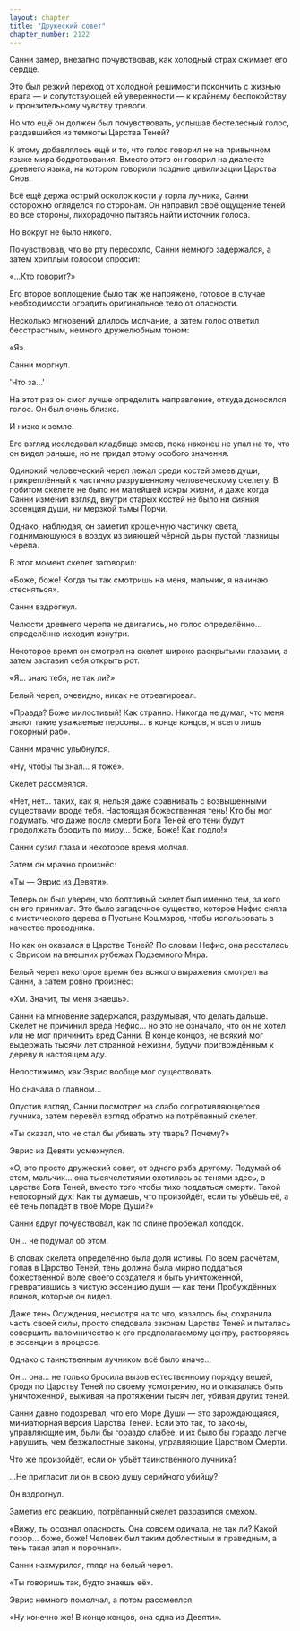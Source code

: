 ```yaml
---
layout: chapter
title: "Дружеский совет"
chapter_number: 2122
---
```




Санни замер, внезапно почувствовав, как холодный страх сжимает его сердце.

Это был резкий переход от холодной решимости покончить с жизнью врага — и сопутствующей ей уверенности — к крайнему беспокойству и пронзительному чувству тревоги.

Но что ещё он должен был почувствовать, услышав бестелесный голос, раздавшийся из темноты Царства Теней?

К этому добавлялось ещё и то, что голос говорил не на привычном языке мира бодрствования. Вместо этого он говорил на диалекте древнего языка, на котором говорили поздние цивилизации Царства Снов.

Всё ещё держа острый осколок кости у горла лучника, Санни осторожно огляделся по сторонам. Он направил своё ощущение теней во все стороны, лихорадочно пытаясь найти источник голоса.

Но вокруг не было никого.

Почувствовав, что во рту пересохло, Санни немного задержался, а затем хриплым голосом спросил:

«...Кто говорит?»

Его второе воплощение было так же напряжено, готовое в случае необходимости оградить оригинальное тело от опасности.

Несколько мгновений длилось молчание, а затем голос ответил бесстрастным, немного дружелюбным тоном:

«Я».

Санни моргнул.

'Что за...'

На этот раз он смог лучше определить направление, откуда доносился голос. Он был очень близко.

И низко к земле.

Его взгляд исследовал кладбище змеев, пока наконец не упал на то, что он видел раньше, но не придал этому особого значения.

Одинокий человеческий череп лежал среди костей змеев души, прикреплённый к частично разрушенному человеческому скелету. В побитом скелете не было ни малейшей искры жизни, и даже когда Санни изменил взгляд, внутри старых костей не было ни сияния эссенция души, ни мерзкой тьмы Порчи.

Однако, наблюдая, он заметил крошечную частичку света, поднимающуюся в воздух из зияющей чёрной дыры пустой глазницы черепа.

В этот момент скелет заговорил:

«Боже, боже! Когда ты так смотришь на меня, мальчик, я начинаю стесняться».

Санни вздрогнул.

Челюсти древнего черепа не двигались, но голос определённо... определённо исходил изнутри.

Некоторое время он смотрел на скелет широко раскрытыми глазами, а затем заставил себя открыть рот.

«Я... знаю тебя, не так ли?»

Белый череп, очевидно, никак не отреагировал.

«Правда? Боже милостивый! Как странно. Никогда не думал, что меня знают такие уважаемые персоны... в конце концов, я всего лишь покорный раб».

Санни мрачно улыбнулся.

«Ну, чтобы ты знал... я тоже».

Скелет рассмеялся.

«Нет, нет... таких, как я, нельзя даже сравнивать с возвышенными существами вроде тебя. Настоящая божественная тень! Кто бы мог подумать, что даже после смерти Бога Теней его тени будут продолжать бродить по миру... боже, Боже! Как подло!»

Санни сузил глаза и некоторое время молчал.

Затем он мрачно произнёс:

«Ты — Эврис из Девяти».

Теперь он был уверен, что болтливый скелет был именно тем, за кого он его принимал. Это было загадочное существо, которое Нефис сняла с мистического дерева в Пустыне Кошмаров, чтобы использовать в качестве проводника.

Но как он оказался в Царстве Теней? По словам Нефис, она рассталась с Эврисом на внешних рубежах Подземного Мира.

Белый череп некоторое время без всякого выражения смотрел на Санни, а затем ровно произнёс:

«Хм. Значит, ты меня знаешь».

Санни на мгновение задержался, раздумывая, что делать дальше. Скелет не причинил вреда Нефис... но это не означало, что он не хотел или не мог причинить вред Санни. В конце концов, не всякий мог выдержать тысячи лет странной нежизни, будучи пригвождённым к дереву в настоящем аду.

Непостижимо, как Эврис вообще мог существовать.

Но сначала о главном...

Опустив взгляд, Санни посмотрел на слабо сопротивляющегося лучника, затем перевёл взгляд обратно на потрёпанный скелет.

«Ты сказал, что не стал бы убивать эту тварь? Почему?»

Эврис из Девяти усмехнулся.

«О, это просто дружеский совет, от одного раба другому. Подумай об этом, мальчик... она тысячелетиями охотилась за тенями здесь, в царстве Бога Теней, вместо того чтобы тихо поддаться смерти. Такой непокорный дух! Как ты думаешь, что произойдёт, если ты убьёшь её, а её тень попадёт в твоё Море Души?»

Санни вдруг почувствовал, как по спине пробежал холодок.

Он... не подумал об этом.

В словах скелета определённо была доля истины. По всем расчётам, попав в Царство Теней, тень должна была мирно поддаться божественной воле своего создателя и быть уничтоженной, превратившись в чистую эссенцию души — как тени Пробуждённых воинов, которые он видел.

Даже тень Осуждения, несмотря на то что, казалось бы, сохранила часть своей силы, просто следовала законам Царства Теней и пыталась совершить паломничество к его предполагаемому центру, растворяясь в эссенции в процессе.

Однако с таинственным лучником всё было иначе...

Он... она... не только бросила вызов естественному порядку вещей, бродя по Царству Теней по своему усмотрению, но и отказалась быть уничтоженной, выживая на протяжении тысяч лет, убивая других теней.

Санни давно подозревал, что его Море Души — это зарождающаяся, миниатюрная версия Царства Теней. Если это так, то законы, управляющие им, были бы гораздо слабее, и их было бы гораздо легче нарушить, чем безжалостные законы, управляющие Царством Смерти.

Что же произойдёт, если он убьёт таинственного лучника?

...Не пригласит ли он в свою душу серийного убийцу?

Он вздрогнул.

Заметив его реакцию, потрёпанный скелет разразился смехом.

«Вижу, ты осознал опасность. Она совсем одичала, не так ли? Какой позор... боже, боже! Человек был таким доблестным и праведным, а тень такая злая и порочная».

Санни нахмурился, глядя на белый череп.

«Ты говоришь так, будто знаешь её».

Эврис немного помолчал, а потом рассмеялся.

«Ну конечно же! В конце концов, она одна из Девяти».


